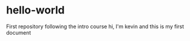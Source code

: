 # hello-world
First repository following the intro course
hi, I'm kevin and this is my first document
